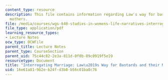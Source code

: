 ```yaml
---
content_type: resource
description: This file contains information regarding Law's way for bastards and their
  mothers.
file: /media/courses/wgs-640-studies-in-womens-life-narratives-interrogating-marriage-case-studies-in-american-law-and-culture-fall-2007/16e61a819b2eb24fd3b8b56c01ba8c76_MITWGS_640F07_5_1.pdf
file_type: application/pdf
learning_resource_types:
- Lecture Notes
ocw_type: OCWFile
parent_title: Lecture Notes
parent_type: CourseSection
parent_uid: 75c44c82-2e3a-811d-0f0b-89c0919f5e19
resourcetype: Document
title: "Interrogating Marriage: Law\u2019s Way for Bastards and their Mothers"
uid: 16e61a81-9b2e-b24f-d3b8-b56c01ba8c76
---
```

